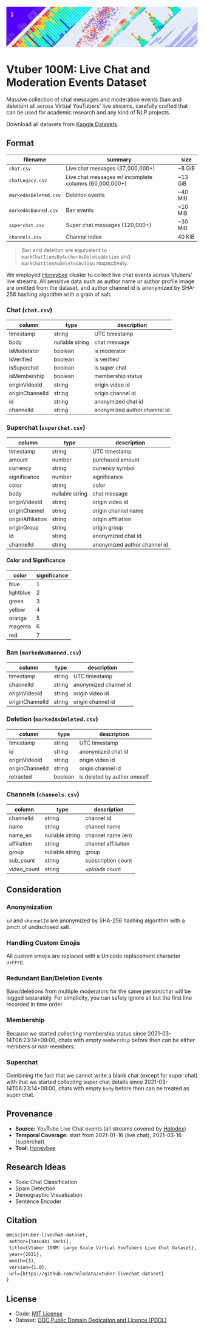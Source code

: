 ![Header](https://github.com/holodata/vtuber-livechat-dataset/blob/master/.github/kaggle-dataset-header.png?raw=true)

# Vtuber 100M: Live Chat and Moderation Events Dataset

Massive collection of chat messages and moderation events (ban and deletion) all across Virtual YouTubers' live streams, carefully crafted that can be used for academic research and any kind of NLP projects.

Download all datasets from [Kaggle Datasets](https://www.kaggle.com/uetchy/vtuber-livechat).

## Format

| filename              | summary                                                | size    |
| --------------------- | ------------------------------------------------------ | ------- |
| `chat.csv`            | Live chat messages (37,000,000+)                       | ~8 GiB  |
| `chatLegacy.csv`      | Live chat messages w/ incomplete columns (60,000,000+) | ~13 GiB |
| `markedAsDeleted.csv` | Deletion events                                        | ~40 MiB |
| `markedAsBanned.csv`  | Ban events                                             | ~10 MiB |
| `superchat.csv`       | Super chat messages (120,000+)                         | ~30 MiB |
| `channels.csv`        | Channel index                                          | 40 KiB  |

> Ban and deletion are equivalent to `markChatItemsByAuthorAsDeletedAction` and `markChatItemAsDeletedAction` respectively.

We employed [Honeybee](https://github.com/holodata/honeybee) cluster to collect live chat events across Vtubers' live streams. All sensitive data such as author name or author profile image are omitted from the dataset, and author channel id is anonymized by SHA-256 hashing algorithm with a grain of salt.

### Chat (`chat.csv`)

| column          | type            | description                  |
| --------------- | --------------- | ---------------------------- |
| timestamp       | string          | UTC timestamp                |
| body            | nullable string | chat message                 |
| isModerator     | boolean         | is moderator                 |
| isVerified      | boolean         | is verified                  |
| isSuperchat     | boolean         | is super chat                |
| isMembership    | boolean         | membership status            |
| originVideoId   | string          | origin video id              |
| originChannelId | string          | origin channel id            |
| id              | string          | anonymized chat id           |
| channelId       | string          | anonymized author channel id |

### Superchat (`superchat.csv`)

| column            | type            | description                  |
| ----------------- | --------------- | ---------------------------- |
| timestamp         | string          | UTC timestamp                |
| amount            | number          | purchased amount             |
| currency          | string          | currency symbol              |
| significance      | number          | significance                 |
| color             | string          | color                        |
| body              | nullable string | chat message                 |
| originVideoId     | string          | origin video id              |
| originChannel     | string          | origin channel name          |
| originAffiliation | string          | origin affiliation           |
| originGroup       | string          | origin group                 |
| id                | string          | anonymized chat id           |
| channelId         | string          | anonymized author channel id |

#### Color and Significance

| color     | significance |
| --------- | ------------ |
| blue      | 1            |
| lightblue | 2            |
| green     | 3            |
| yellow    | 4            |
| orange    | 5            |
| magenta   | 6            |
| red       | 7            |

### Ban (`markedAsBanned.csv`)

| column          | type   | description           |
| --------------- | ------ | --------------------- |
| timestamp       | string | UTC timestamp         |
| channelId       | string | anonymized channel id |
| originVideoId   | string | origin video id       |
| originChannelId | string | origin channel id     |

### Deletion (`markedAsDeleted.csv`)

| column          | type    | description                  |
| --------------- | ------- | ---------------------------- |
| timestamp       | string  | UTC timestamp                |
| id              | string  | anonymized chat id           |
| originVideoId   | string  | origin video id              |
| originChannelId | string  | origin channel id            |
| retracted       | boolean | is deleted by author oneself |

### Channels (`channels.csv`)

| column      | type            | description         |
| ----------- | --------------- | ------------------- |
| channelId   | string          | channel id          |
| name        | string          | channel name        |
| name_en     | nullable string | channel name (en)   |
| affiliation | string          | channel affiliation |
| group       | nullable string | group               |
| sub_count   | string          | subscription count  |
| video_count | string          | uploads count       |

## Consideration

### Anonymization

`id` and `channelId` are anonymized by SHA-256 hashing algorithm with a pinch of undisclosed salt.

### Handling Custom Emojis

All custom emojis are replaced with a Unicode replacement character `U+FFFD`.

### Redundant Ban/Deletion Events

Bans/deletions from multiple moderators for the same person/chat will be logged separately. For simplicity, you can safely ignore all but the first line recorded in time order.

### Membership

Because we started collecting membership status since 2021-03-14T06:23:14+09:00, chats with empty `membership` before then can be either members or non-members.

### Superchat

Combining the fact that we cannot write a blank chat (except for super chat) with that we started collecting super chat details since 2021-03-14T06:23:14+09:00, chats with empty `body` before then can be treated as super chat.

## Provenance

- **Source:** YouTube Live Chat events (all streams covered by [Holodex](https://holodex.net))
- **Temporal Coverage:** start from 2021-01-16 (live chat), 2021-03-16 (superchat)
- **Tool:** [Honeybee](https://github.com/holodata/honeybee)

## Research Ideas

- Toxic Chat Classification
- Spam Detection
- Demographic Visualization
- Sentence Encoder

## Citation

```latex
@misc{vtuber-livechat-dataset,
 author={Yasuaki Uechi},
 title={Vtuber 100M: Large Scale Virtual YouTubers Live Chat Dataset},
 year={2021},
 month={3},
 version={1.0},
 url={https://github.com/holodata/vtuber-livechat-dataset}
}
```

## License

- Code: [MIT License](https://github.com/holodata/vtuber-livechat-dataset/blob/master/LICENSE)
- Dataset: [ODC Public Domain Dedication and Licence (PDDL)](https://opendatacommons.org/licenses/pddl/1-0/index.html)
